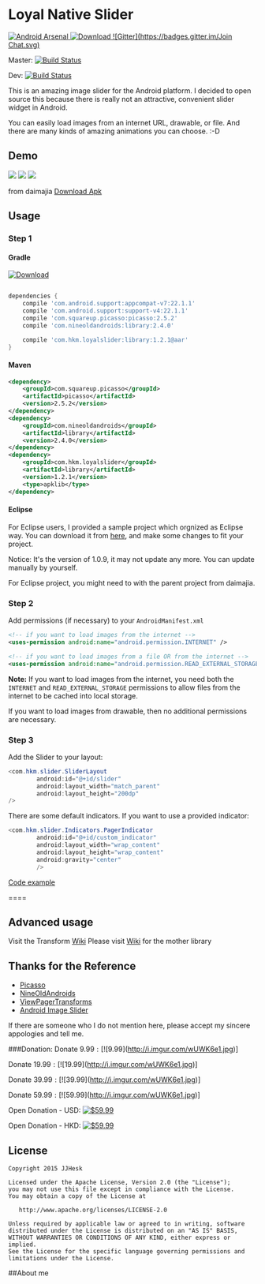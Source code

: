 # Loyal Native Slider 
[![Android Arsenal](https://img.shields.io/badge/Android%20Arsenal-Loyal%20Native%20Slider-brightgreen.svg?style=flat)](http://android-arsenal.com/details/1/1998)[ ![Download](https://api.bintray.com/packages/jjhesk/maven/library/images/download.svg) ](https://bintray.com/jjhesk/maven/library/_latestVersion)[![Gitter](https://badges.gitter.im/Join Chat.svg)](https://gitter.im/daimajia/AndroidImageSlider?utm_source=badge&utm_medium=badge&utm_campaign=pr-badge&utm_content=badge)
 
Master: [![Build Status](https://travis-ci.org/jjhesk/LoyalNativeSlider.svg)](https://travis-ci.org/jjhesk/LoyalNativeSlider)

Dev: [![Build Status](https://travis-ci.org/jjhesk/LoyalNativeSlider.svg?branch=dev)](https://travis-ci.org/jjhesk/LoyalNativeSlider)

This is an amazing image slider for the Android platform. I decided to open source this because there is really not an attractive, convenient slider widget in Android.
 
You can easily load images from an internet URL, drawable, or file. And there are many kinds of amazing animations you can choose. :-D
 
## Demo
 
![](scn/device-2015-06-17-142823.png)
![](scn/device-2015-06-17-150718.png)
![](scn/device-2015-06-17-150829.png)

from daimajia [Download Apk](https://github.com/daimajia/AndroidImageSlider/releases/download/v1.0.8/demo-1.0.8.apk)
 
## Usage

### Step 1

#### Gradle
[ ![Download](https://api.bintray.com/packages/jjhesk/maven/library/images/download.svg) ](https://bintray.com/jjhesk/maven/library/_latestVersion)
```groovy

dependencies {
    compile 'com.android.support:appcompat-v7:22.1.1'
    compile 'com.android.support:support-v4:22.1.1'
    compile 'com.squareup.picasso:picasso:2.5.2'
    compile 'com.nineoldandroids:library:2.4.0'

    compile 'com.hkm.loyalslider:library:1.2.1@aar'
}

```


#### Maven

```xml
<dependency>
    <groupId>com.squareup.picasso</groupId>
    <artifactId>picasso</artifactId>
    <version>2.5.2</version>
</dependency>
<dependency>
    <groupId>com.nineoldandroids</groupId>
    <artifactId>library</artifactId>
    <version>2.4.0</version>
</dependency>
<dependency>
    <groupId>com.hkm.loyalslider</groupId>
    <artifactId>library</artifactId>
    <version>1.2.1</version>
    <type>apklib</type>
</dependency>
```

#### Eclipse

For Eclipse users, I provided a sample project which orgnized as Eclipse way. You can download it from [here](https://github.com/daimajia/AndroidImageSlider/releases/download/v1.0.9/AndroidImageSlider-Eclipse.zip), and make some changes to fit your project.

Notice: It's the version of 1.0.9, it may not update any more. You can update manually by yourself.

For Eclipse project, you might need to with the parent project from daimajia.

### Step 2

Add permissions (if necessary) to your `AndroidManifest.xml`

```xml
<!-- if you want to load images from the internet -->
<uses-permission android:name="android.permission.INTERNET" /> 

<!-- if you want to load images from a file OR from the internet -->
<uses-permission android:name="android.permission.READ_EXTERNAL_STORAGE" />
```

**Note:** If you want to load images from the internet, you need both the `INTERNET` and `READ_EXTERNAL_STORAGE` permissions to allow files from the internet to be cached into local storage.

If you want to load images from drawable, then no additional permissions are necessary.

### Step 3

Add the Slider to your layout:
 
```java
<com.hkm.slider.SliderLayout
        android:id="@+id/slider"
        android:layout_width="match_parent"
        android:layout_height="200dp"
/>
```        
 
There are some default indicators. If you want to use a provided indicator:
 
```java
<com.hkm.slider.Indicators.PagerIndicator
        android:id="@+id/custom_indicator"
        android:layout_width="wrap_content"
        android:layout_height="wrap_content"
        android:gravity="center"
        />
```

[Code example](https://github.com/jjhesk/LoyalNativeSlider/blob/master/demo/src/main/java/com/daimajia/slider/demo/MainActivity.java)
 
====

## Advanced usage
Visit the Transform [Wiki](https://github.com/jjhesk/LoyalNativeSlider/wiki)
Please visit [Wiki](https://github.com/daimajia/AndroidImageSlider/wiki) for the mother library
 
## Thanks for the Reference

- [Picasso](https://github.com/square/picasso)
- [NineOldAndroids](https://github.com/JakeWharton/NineOldAndroids)
- [ViewPagerTransforms](https://github.com/ToxicBakery/ViewPagerTransforms)
- [Android Image Slider](https://github.com/daimajia/AndroidImageSlider)

If there are someone who I do not mention here, please accept my sincere appologies and tell me.

###Donation:
Donate $9.99: [![$9.99](http://i.imgur.com/wUWK6e1.jpg)]

Donate $19.99: [![$19.99](http://i.imgur.com/wUWK6e1.jpg)]

Donate $39.99: [![$39.99](http://i.imgur.com/wUWK6e1.jpg)]

Donate $59.99: [![$59.99](http://i.imgur.com/wUWK6e1.jpg)]


Open Donation - USD: [![$59.99](http://i.imgur.com/wUWK6e1.jpg)](https://www.paypal.com/cgi-bin/webscr?cmd=_xclick&business=ooxfordck@gmail.com&currency_code=USD&amount=&return=&item_name=LoyalSliderDonation)

Open Donation - HKD: [![$59.99](http://i.imgur.com/wUWK6e1.jpg)](https://www.paypal.com/cgi-bin/webscr?cmd=_xclick&business=ooxfordck@gmail.com&currency_code=HKD&amount=&return=&item_name=LoyalSliderDonation)

License
--------

    Copyright 2015 JJHesk

    Licensed under the Apache License, Version 2.0 (the "License");
    you may not use this file except in compliance with the License.
    You may obtain a copy of the License at

       http://www.apache.org/licenses/LICENSE-2.0

    Unless required by applicable law or agreed to in writing, software
    distributed under the License is distributed on an "AS IS" BASIS,
    WITHOUT WARRANTIES OR CONDITIONS OF ANY KIND, either express or implied.
    See the License for the specific language governing permissions and
    limitations under the License.


##About me

